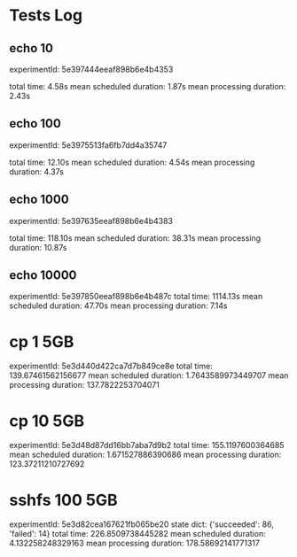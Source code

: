 # Tests Log

## echo 10
experimentId: 5e397444eeaf898b6e4b4353

total time: 4.58s
mean scheduled duration: 1.87s
mean processing duration: 2.43s

## echo 100
experimentId: 5e3975513fa6fb7dd4a35747

total time: 12.10s
mean scheduled duration: 4.54s
mean processing duration: 4.37s

## echo 1000
experimentId: 5e397635eeaf898b6e4b4383

total time: 118.10s
mean scheduled duration: 38.31s
mean processing duration: 10.87s

## echo 10000
experimentId: 5e397850eeaf898b6e4b487c
total time: 1114.13s
mean scheduled duration: 47.70s
mean processing duration: 7.14s


# cp 1 5GB
experimentId: 5e3d440d422ca7d7b849ce8e
total time: 139.67461562156677
mean scheduled duration: 1.7643589973449707
mean processing duration: 137.7822253704071

# cp 10 5GB
experimentId: 5e3d48d87dd16bb7aba7d9b2
total time: 155.1197600364685
mean scheduled duration: 1.671527886390686
mean processing duration: 123.37211210727692


# sshfs 100 5GB
experimentId: 5e3d82cea167621fb065be20
state dict: {'succeeded': 86, 'failed': 14}
total time: 226.8509738445282
mean scheduled duration: 4.132258248329163
mean processing duration: 178.58692141771317
